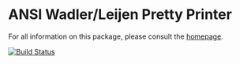 ANSI Wadler/Leijen Pretty Printer
=================================

For all information on this package, please consult the [homepage][hp].

[![Build Status](https://img.shields.io/travis/ekmett/ansi-wl-pprint/master.svg?label=current%20master%20build)](https://travis-ci.org/ekmett/ansi-wl-pprint)

[hp]: http://batterseapower.github.com/ansi-wl-pprint
